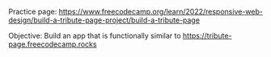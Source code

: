 Practice page: https://www.freecodecamp.org/learn/2022/responsive-web-design/build-a-tribute-page-project/build-a-tribute-page

Objective: Build an app that is functionally similar to https://tribute-page.freecodecamp.rocks